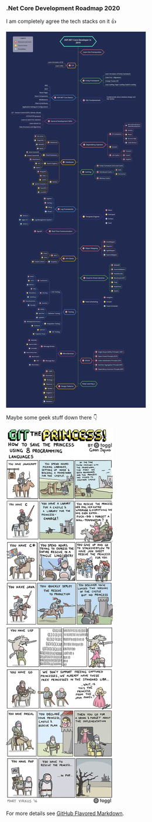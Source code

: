### .Net Core Development Roadmap 2020

I am completely agree the tech stacks on it :thumbsup:

<img src="images/roadmap.jpg?raw=true"/>

Maybe some geek stuff down there :point_down:

<img src="images/git-the-princess.jpg?raw=true"/>

For more details see [GitHub Flavored Markdown](https://guides.github.com/features/mastering-markdown/).